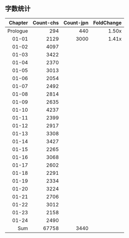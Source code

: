 ## 字数统计

|Chapter|Count-chs|Count-jpn|FoldChange
|--:|--:|--:|--:|
|Prologue|294|440|1.50x|
|01-01|2129|3000|1.41x|
|01-02|4097|||
|01-03|3422|||
|01-04|2370|||
|01-05|3013|||
|01-06|2054|||
|01-07|2492|||
|01-08|2814|||
|01-09|2635|||
|01-10|4237|||
|01-11|2399|||
|01-12|2917|||
|01-13|3308|||
|01-14|3427|||
|01-15|2265|||
|01-16|3068|||
|01-17|2602|||
|01-18|2291|||
|01-19|2334|||
|01-20|3224|||
|01-21|2706|||
|01-22|3012|||
|01-23|2158|||
|01-24|2490|||
|Sum|67758|3440||
